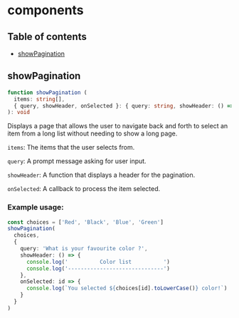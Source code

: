 # components

## Table of contents
- [showPagination](https://github.com/ii887522/hydro/blob/master/docs/functions/components.md#showPagination)

## **showPagination**
```ts
function showPagination (
  items: string[],
  { query, showHeader, onSelected }: { query: string, showHeader: () => void, onSelected: (id: number) => void }
): void
```
Displays a page that allows the user to navigate back and forth to select an item from a long list without needing to show a long page.

`items`: The items that the user selects from.

`query`: A prompt message asking for user input.

`showHeader`: A function that displays a header for the pagination.

`onSelected`: A callback to process the item selected.

### **Example usage:**
```ts
const choices = ['Red', 'Black', 'Blue', 'Green']
showPagination(
  choices,
  {
    query: 'What is your favourite color ?',
    showHeader: () => {
      console.log('          Color list          ')
      console.log('------------------------------')
    },
    onSelected: id => {
      console.log(`You selected ${choices[id].toLowerCase()} color!`)
    }
  }
)
```
<br />
